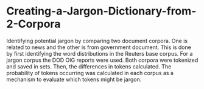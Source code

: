 # Creating-a-Jargon-Dictionary-from-2-Corpora
Identifying potential jargon by comparing two document corpora. One is related to news and the other is from government document. This is done by first identifying the word distributions in the Reuters base corpus. For a jargon corpus the DOD OIG reports were used.   Both corpora were tokenized and saved in sets. Then, the differences in tokens calculated.  The probability of tokens occurring was calculated in each corpus as a mechanism to evaluate which tokens might be jargon.
